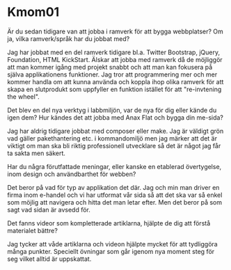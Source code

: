 Kmom01
===============================
Är du sedan tidigare van att jobba i ramverk för att bygga webbplatser? Om ja, vilka ramverk/språk har du jobbat med?

Jag har jobbat med en del ramverk tidigare bl.a. Twitter Bootstrap,
jQuery, Foundation, HTML KickStart. Älskar att jobba med ramverk då
de möjliggör att man kommer igång med projekt snabbt och att man
kan fokusera på själva applikationens funktioner. Jag tror att
programmering mer och mer kommer handla om att kunna använda och
koppla ihop olika ramverk för att skapa en slutprodukt som uppfyller en funktion istället för att "re-invtening the wheel".

Det blev en del nya verktyg i labbmiljön, var de nya för dig eller kände du igen dem?
Hur kändes det att jobba med Anax Flat och bygga din me-sida?

Jag har aldrig tidigare jobbat med composer eller make. Jag är väldigt grön vad gäller pakethantering etc. i kommandomiljö men jag märker att det är viktigt om man ska bli riktig professionell utvecklare så det är något jag får ta sakta men säkert.

Har du några förutfattade meningar, eller kanske en etablerad övertygelse, inom design och användbarthet för webben?

Det beror på vad för typ av applikation det där. Jag och min man driver en firma inom e-handel och vi har utformat vår sida så att det ska var så enkel som möjlig att navigera och hitta det man letar efter. Men det beror på som sagt vad sidan är avsedd för.

Det fanns videor som kompletterade artiklarna, hjälpte de dig att förstå materialet bättre?

Jag tycker att våde artiklarna och videon hjälpte mycket för att tydliggöra många punkter. Speciellt övningar som går igenom nya moment steg för seg vilket alltid är uppskattat.
